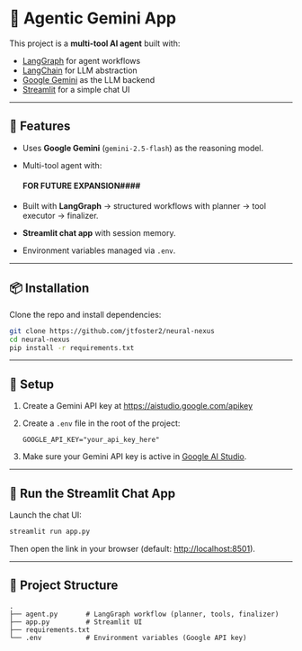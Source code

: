 # 🤖 Agentic Gemini App

This project is a **multi-tool AI agent** built with:
- [LangGraph](https://github.com/langchain-ai/langgraph) for agent workflows
- [LangChain](https://www.langchain.com/) for LLM abstraction
- [Google Gemini](https://ai.google.dev/) as the LLM backend
- [Streamlit](https://streamlit.io/) for a simple chat UI

---

## 🚀 Features
- Uses **Google Gemini** (`gemini-2.5-flash`) as the reasoning model.
- Multi-tool agent with:

  #### FOR FUTURE EXPANSION####

- Built with **LangGraph** → structured workflows with planner → tool executor → finalizer.
- **Streamlit chat app** with session memory.
- Environment variables managed via `.env`.

---

## 📦 Installation

Clone the repo and install dependencies:

```bash
git clone https://github.com/jtfoster2/neural-nexus
cd neural-nexus
pip install -r requirements.txt
```

---

## 🔑 Setup

1. Create a Gemini API key at https://aistudio.google.com/apikey

2. Create a `.env` file in the root of the project:
   ```env
   GOOGLE_API_KEY="your_api_key_here"
   ```

3. Make sure your Gemini API key is active in [Google AI Studio](https://makersuite.google.com/).

---

## 💬 Run the Streamlit Chat App

Launch the chat UI:

```bash
streamlit run app.py
```

Then open the link in your browser (default: [http://localhost:8501](http://localhost:8501)).

---

## 🧩 Project Structure

```
.
├── agent.py       # LangGraph workflow (planner, tools, finalizer)
├── app.py         # Streamlit UI
├── requirements.txt
└── .env           # Environment variables (Google API key)
```



